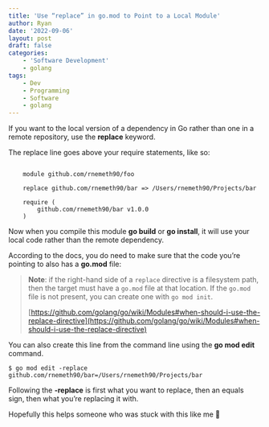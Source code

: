 ```yaml
---
title: 'Use “replace” in go.mod to Point to a Local Module'
author: Ryan
date: '2022-09-06'
layout: post
draft: false
categories:
    - 'Software Development'
    - golang
tags:
    - Dev
    - Programming
    - Software
    - golang
---
```


If you want to the local version of a dependency in Go rather than one in a remote repository, use the **replace** keyword.

The replace line goes above your require statements, like so:

~~~shell

    module github.com/rnemeth90/foo

    replace github.com/rnemeth90/bar => /Users/rnemeth90/Projects/bar

    require (
    	github.com/rnemeth90/bar v1.0.0
    )
~~~
Now when you compile this module **go build** or **go install**, it will use your local code rather than the remote dependency.

According to the docs, you do need to make sure that the code you’re pointing to also has a **go.mod** file:

> **Note**: if the right-hand side of a `replace` directive is a filesystem path, then the target must have a `go.mod` file at that location. If the `go.mod` file is not present, you can create one with `go mod init`.
>
> [https://github.com/golang/go/wiki/Modules#when-should-i-use-the-replace-directive](https://github.com/golang/go/wiki/Modules#when-should-i-use-the-replace-directive)

You can also create this line from the command line using the **go mod edit** command.

    $ go mod edit -replace github.com/rnemeth90/bar=/Users/rnemeth90/Projects/bar

Following the **\-replace** is first what you want to replace, then an equals sign, then what you’re replacing it with.

Hopefully this helps someone who was stuck with this like me 🙂
